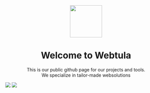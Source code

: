 <div align="center">
  <img src="https://cdn.webtula.com/webtula.png" width="100px" height="auto">
  <h1>Welcome to Webtula</h1>
  <p>This is our public github page for our projects and tools. </br>We specialize in tailor-made websolutions</p>
</div>

<a href="https://webtula.com"><img src="https://img.shields.io/website?down_color=red&down_message=offline&label=webtula.com&style=flat-square&up_color=green&up_message=online&url=https%3A%2F%2Fwebtula.com"></a>
<a href="https://webtula.com"><img src="https://img.shields.io/website?down_color=red&down_message=offline&label=cdn.webtula.com&style=flat-square&up_color=green&up_message=online&url=https%3A%2F%2Fcdn.webtula.com"></a>
